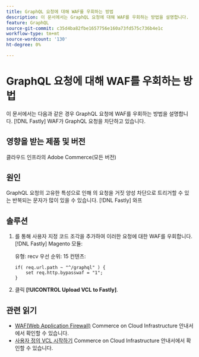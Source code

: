 ```yaml
---
title: GraphQL 요청에 대해 WAF를 우회하는 방법
description: 이 문서에서는 GraphQL 요청에 대해 WAF를 우회하는 방법을 설명합니다.
feature: GraphQL
source-git-commit: c35d4ba82fbe1657756e160a73fd575c736b4e1c
workflow-type: tm+mt
source-wordcount: '130'
ht-degree: 0%

---
```


# GraphQL 요청에 대해 WAF를 우회하는 방법

이 문서에서는 다음과 같은 경우 GraphQL 요청에 WAF를 우회하는 방법을 설명합니다. [!DNL Fastly] WAF가 GraphQL 요청을 차단하고 있습니다.

## 영향을 받는 제품 및 버전

클라우드 인프라의 Adobe Commerce(모든 버전)

## 원인

GraphQL 요청의 고유한 특성으로 인해 의 요청을 거짓 양성 차단으로 트리거할 수 있는 반복되는 문자가 많이 있을 수 있습니다. [!DNL Fastly] 와프

## 솔루션

1. 를 통해 사용자 지정 코드 조각을 추가하여 이러한 요청에 대한 WAF를 우회합니다. [!DNL Fastly] Magento 모듈:

   유형: recv 우선 순위: 15 컨텐츠:

   ```
   if( req.url.path ~ "^/graphql" ) {
       set req.http.bypasswaf = "1";
   }
   ```

1. 클릭 **[!UICONTROL Upload VCL to Fastly]**.

## 관련 읽기

* [WAF(Web Application Firewall)](https://experienceleague.adobe.com/en/docs/commerce-cloud-service/user-guide/cdn/fastly-waf-service) Commerce on Cloud Infrastructure 안내서에서 확인할 수 있습니다.
* [사용자 정의 VCL 시작하기](https://experienceleague.adobe.com/en/docs/commerce-cloud-service/user-guide/cdn/custom-vcl-snippets/fastly-vcl-custom-snippets) Commerce on Cloud Infrastructure 안내서에서 확인할 수 있습니다.

